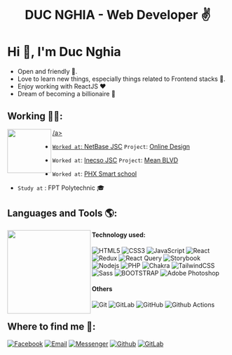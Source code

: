 <h1 align="center">DUC NGHIA - Web Developer ✌️ </h1>

# Hi 👋, I'm Duc Nghia

- Open and friendly 👫.
- Love to learn new things, especially things related to Frontend stacks 📖.
- Enjoy working with ReactJS ❤
- Dream of becoming a billionaire 🐸

 ## Working 👨‍💻:
 <a href="https://github.com/truongDucNghia">
  <img align="left" width="auto" height="100" src="https://octodex.github.com/images/NUX_Octodex.gif">
 /a>

- `Worked at`: [NetBase JSC](https://netbasejsc.com/) `Project`: [Online Design](https://github.com/Printcart)

- `Worked at`: [Inecso JSC](https://www.linkedin.com/company/inecso/) `Project`: [Mean BLVD](https://meanblvd.com/)
 
- `Worked at`: [PHX Smart school](https://www.phx-smartschool.com/home/)
  
- `Study at` : FPT Polytechnic 🎓

  


## Languages and Tools 🌎:

<a href="https://github.com/truongDucNghia"><img align="left" width="190" height="190" src="https://octodex.github.com/images/NUX_Octodex.gif"></a>
#### Technology used:
![HTML5](https://img.shields.io/badge/-HTML5-%23E44D27?style=flat-square&logo=html5&logoColor=ffffff)
![CSS3](https://img.shields.io/badge/-CSS3-%231572B6?style=flat-square&logo=css3)
![JavaScript](https://img.shields.io/badge/-JavaScript-%23F7DF1C?style=flat-square&logo=javascript&logoColor=000000&labelColor=%23F7DF1C&color=%23FFCE5A)
![React](https://img.shields.io/badge/-React-%23282C34?style=flat-square&logo=react)
![Redux](https://img.shields.io/badge/redux-%23593d88.svg?style=flat-square&logo=redux&logoColor=white)
![React Query](https://img.shields.io/badge/-React%20Query-FF4154?style=flat-square&logo=react%20query&logoColor=white)
![Storybook](https://img.shields.io/badge/-Storybook-FF4785?style=flat-square&logo=storybook&logoColor=white)
![Nodejs](https://img.shields.io/badge/-Nodejs-black?style=flat-square&logo=Node.js)
![PHP](https://img.shields.io/badge/PHP-777BB4?logo=php&logoColor=white)
![Chakra](https://img.shields.io/badge/chakra-%234ED1C5.svg?style=flat-square&logo=chakraui&logoColor=white)
![TailwindCSS](https://img.shields.io/badge/tailwindcss-%2338B2AC.svg?style=flat-square&logo=tailwind-css&logoColor=white)
![Sass](https://img.shields.io/badge/-Sass-%23CC6699?style=flat-square&logo=sass&logoColor=ffffff)
![BOOTSTRAP](https://img.shields.io/badge/Bootstrap-563D7C?logo=bootstrap&logoColor=white)
![Adobe Photoshop](http://img.shields.io/badge/-Abode%20Photoshop-26C9FF?style=flat-square&logo=adobe-photoshop&logoColor=ffffff)
#### Others
![Git](https://img.shields.io/badge/-Git-%23F05032?style=flat-square&logo=git&logoColor=%23ffffff)
![GitLab](https://img.shields.io/badge/-GitLab-FCA121?style=flat-square&logo=gitlab)
![GitHub](https://img.shields.io/badge/-GitHub-181717?style=flat-square&logo=github)
![Github Actions](http://img.shields.io/badge/-Github%20Actions-2088FF?style=flat-square&logo=github-actions&logoColor=ffffff)


## Where to find me 🤝:
[![Facebook](https://img.shields.io/badge/Facebook-1877F2?logo=Facebook&logoColor=white)](https://www.facebook.com/NghiaTruong02/)
[![Email](https://img.shields.io/badge/Gmail-D14836?logo=gmail&logoColor=white)](mailto:truongducnghia030802@gmail.com)
[![Messenger](https://img.shields.io/badge/Messenger-00B2FF?logo=messenger&logoColor=white)](https://www.facebook.com/NghiaTruong02/)
[![Github](https://img.shields.io/badge/GitHub-100000?logo=github&logoColor=white)](https://github.com/truongDucNghia)
[![GitLab](https://img.shields.io/badge/GitLab-330F63?logo=github&logoColor=white)](https://github.com/truongDucNghia)

